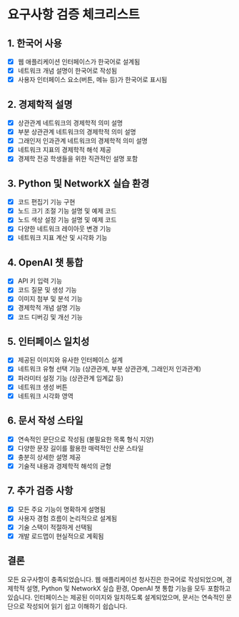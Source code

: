 # 요구사항 검증 체크리스트

## 1. 한국어 사용
- [x] 웹 애플리케이션 인터페이스가 한국어로 설계됨
- [x] 네트워크 개념 설명이 한국어로 작성됨
- [x] 사용자 인터페이스 요소(버튼, 메뉴 등)가 한국어로 표시됨

## 2. 경제학적 설명
- [x] 상관관계 네트워크의 경제학적 의미 설명
- [x] 부분 상관관계 네트워크의 경제학적 의미 설명
- [x] 그래인저 인과관계 네트워크의 경제학적 의미 설명
- [x] 네트워크 지표의 경제학적 해석 제공
- [x] 경제학 전공 학생들을 위한 직관적인 설명 포함

## 3. Python 및 NetworkX 실습 환경
- [x] 코드 편집기 기능 구현
- [x] 노드 크기 조절 기능 설명 및 예제 코드
- [x] 노드 색상 설정 기능 설명 및 예제 코드
- [x] 다양한 네트워크 레이아웃 변경 기능
- [x] 네트워크 지표 계산 및 시각화 기능

## 4. OpenAI 챗 통합
- [x] API 키 입력 기능
- [x] 코드 질문 및 생성 기능
- [x] 이미지 첨부 및 분석 기능
- [x] 경제학적 개념 설명 기능
- [x] 코드 디버깅 및 개선 기능

## 5. 인터페이스 일치성
- [x] 제공된 이미지와 유사한 인터페이스 설계
- [x] 네트워크 유형 선택 기능 (상관관계, 부분 상관관계, 그래인저 인과관계)
- [x] 파라미터 설정 기능 (상관관계 임계값 등)
- [x] 네트워크 생성 버튼
- [x] 네트워크 시각화 영역

## 6. 문서 작성 스타일
- [x] 연속적인 문단으로 작성됨 (불필요한 목록 형식 지양)
- [x] 다양한 문장 길이를 활용한 매력적인 산문 스타일
- [x] 충분히 상세한 설명 제공
- [x] 기술적 내용과 경제학적 해석의 균형

## 7. 추가 검증 사항
- [x] 모든 주요 기능이 명확하게 설명됨
- [x] 사용자 경험 흐름이 논리적으로 설계됨
- [x] 기술 스택이 적절하게 선택됨
- [x] 개발 로드맵이 현실적으로 계획됨

## 결론

모든 요구사항이 충족되었습니다. 웹 애플리케이션 청사진은 한국어로 작성되었으며, 경제학적 설명, Python 및 NetworkX 실습 환경, OpenAI 챗 통합 기능을 모두 포함하고 있습니다. 인터페이스는 제공된 이미지와 일치하도록 설계되었으며, 문서는 연속적인 문단으로 작성되어 읽기 쉽고 이해하기 쉽습니다.

